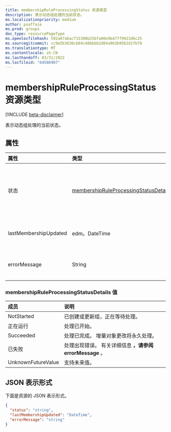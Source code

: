 ```yaml
---
title: membershipRuleProcessingStatus 资源类型
description: 表示动态组处理的当前状态。
ms.localizationpriority: medium
author: psaffaie
ms.prod: groups
doc_type: resourcePageType
ms.openlocfilehash: 592a07abacf15300b25bfa00e9b477f9923d6c25
ms.sourcegitcommit: cc9e5b3630cb84c48bbbb2d84a963b9562d1fb78
ms.translationtype: MT
ms.contentlocale: zh-CN
ms.lasthandoff: 03/31/2022
ms.locfileid: "64586907"
---
```

# <a name="membershipruleprocessingstatus-resource-type"></a>membershipRuleProcessingStatus 资源类型

[!INCLUDE [beta-disclaimer](../../includes/beta-disclaimer.md)]

表示动态组处理的当前状态。

## <a name="properties"></a>属性

| 属性              | 类型                                                                                   | 说明                                                                                                                                                                |
| :-------------------- | :------------------------------------------------------------------------------------- | :------------------------------------------------------------------------------------------------------------------------------------------------------------------------- |
| 状态                | [membershipRuleProcessingStatusDetails](#membershipruleprocessingstatusdetails-values) | 动态组处理的当前状态。 可能的值是：、`NotStarted``Running`、`Succeeded`、`Failed`和 `UnknownFutureValue`。 <br><br> 必需项。 只读。 |
| lastMembershipUpdated | edm。DateTime                                                                           | 更新动态组的成员身份的最近日期和时间。 <br><br> 可选。 只读。                                                                    |
| errorMessage          | String                                                                                 | 动态组处理出现错误时的详细错误消息。 <br><br> 可选。 只读。                                                                        |

### <a name="membershipruleprocessingstatusdetails-values"></a>membershipRuleProcessingStatusDetails 值

| 成员             | 说明                                                                     |
| :----------------- | :------------------------------------------------------------------------------ |
| NotStarted         | 已创建或更新组，正在等待处理。                     |
| 正在运行            | 处理已开始。                                                         |
| Succeeded          | 处理已完成。 增量对象更改将永久处理。 |
| 已失败             | 处理出现错误。 有关详细信息 **，请参阅 errorMessage** 。                 |
| UnknownFutureValue | 支持未来值。                                                         |

## <a name="json-representation"></a>JSON 表示形式

下面是资源的 JSON 表示形式。

<!-- {
  "blockType": "resource",
  "optionalProperties": [

  ],
  "@odata.type": "microsoft.graph.membershipRuleProcessingStatus",
  "baseType": null
}-->

```json
{
  "status": "string",
  "lastMembershipUpdated": "DateTime",
  "errorMessage": "string"
}
```
